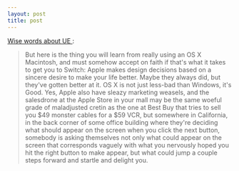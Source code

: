 ```yaml
---
layout: post
title: post 
---
```



<a href="http://www.furia.com/twas/twas0415.html">Wise words about UE </a>:<blockquote>

But here is the thing you will learn from really using an OS X Macintosh, and must somehow accept on faith if that's what it takes to get you to Switch: Apple makes design decisions based on a sincere desire to make your life better. Maybe they always did, but they've gotten better at it. OS X is not just less-bad than Windows, it's Good. Yes, Apple also have sleazy marketing weasels, and the salesdrone at the Apple Store in your mall may be the same woeful grade of maladjusted cretin as the one at Best Buy that tries to sell you $49 monster cables for a $59 VCR, but somewhere in California, in the back corner of some office building where they're deciding what should appear on the screen when you click the next button, somebody is asking themselves not only what could appear on the screen that corresponds vaguely with what you nervously hoped you hit the right button to make appear, but what could jump a couple steps forward and startle and delight you.</blockquote>
